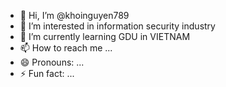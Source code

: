 - 👋 Hi, I’m @khoinguyen789
- 👀 I’m interested in information security industry
- 🌱 I’m currently learning GDU in VIETNAM
- 📫 How to reach me ...
- 😄 Pronouns: ...
- ⚡ Fun fact: ...

<!---
khoinguyen789/khoinguyen789 is a ✨ special ✨ repository because its `README.md` (this file) appears on your GitHub profile.
You can click the Preview link to take a look at your changes.
--->
